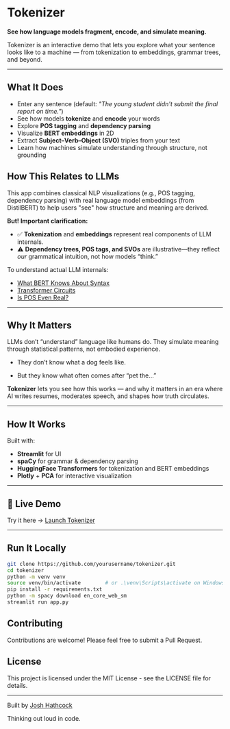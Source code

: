 # Tokenizer

**See how language models fragment, encode, and simulate meaning.**

Tokenizer is an interactive demo that lets you explore what your sentence looks like to a machine — from tokenization to embeddings, grammar trees, and beyond.

---

## What It Does

- Enter any sentence (default: *"The young student didn't submit the final report on time."*)
- See how models **tokenize** and **encode** your words
- Explore **POS tagging** and **dependency parsing**
- Visualize **BERT embeddings** in 2D
- Extract **Subject–Verb–Object (SVO)** triples from your text
- Learn how machines simulate understanding through structure, not grounding

## How This Relates to LLMs

This app combines classical NLP visualizations (e.g., POS tagging, dependency parsing) with real language model embeddings (from DistilBERT) to help users "see" how structure and meaning are derived.

**But! Important clarification:**

- ✅ **Tokenization** and **embeddings** represent real components of LLM internals.
- ⚠️ **Dependency trees, POS tags, and SVOs** are illustrative—they reflect *our* grammatical intuition, not how models “think.”

To understand actual LLM internals:
- [What BERT Knows About Syntax](https://arxiv.org/abs/1906.04341)
- [Transformer Circuits](https://transformer-circuits.pub)
- [Is POS Even Real?](https://arxiv.org/abs/2005.04511)

---

## Why It Matters
LLMs don’t “understand” language like humans do. They simulate meaning through statistical patterns, not embodied experience.

- They don’t know what a dog feels like.

- But they know what often comes after “pet the…”

**Tokenizer** lets you see how this works — and why it matters in an era where AI writes resumes, moderates speech, and shapes how truth circulates.

---

## How It Works

Built with:
- **Streamlit** for UI
- **spaCy** for grammar & dependency parsing
- **HuggingFace Transformers** for tokenization and BERT embeddings
- **Plotly** + **PCA** for interactive visualization

---

## 🚀 Live Demo

Try it here → [Launch Tokenizer](https://meaning-machine.streamlit.app/)

---

## Run It Locally

```bash
git clone https://github.com/yourusername/tokenizer.git
cd tokenizer
python -m venv venv
source venv/bin/activate        # or .\venv\Scripts\activate on Windows
pip install -r requirements.txt
python -m spacy download en_core_web_sm
streamlit run app.py
```

## Contributing

Contributions are welcome! Please feel free to submit a Pull Request.

## License

This project is licensed under the MIT License - see the LICENSE file for details.

---

Built by [Josh Hathcock](https://theperformanceage.com/)

Thinking out loud in code.